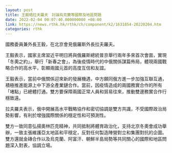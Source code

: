 ```yaml
---
layout: post
title: 王毅晤拉夫羅夫　討論烏克蘭等國際及地區問題
date: 2022-02-04 00:07:40.000000000 +08:00
link: https://news.rthk.hk/rthk/ch/component/k2/1631854-20220204.htm
categories: rthk
---
```


國務委員兼外長王毅，在北京會見俄羅斯外長拉夫羅夫。

王毅表示，國家主席習近平明日將與俄羅斯總統普京舉行兩年多來首次會面，實現「冬奧之約」，舉行「新春之會」，為後疫情時代的中俄關係謀篇佈局，體現兩國戰略合作的高水平，彰顯兩國元首的高度互信和友誼。

王毅表示，當前中俄關係迎來新的發展機遇，中方願同俄方進一步加強互聯互通，積極推進能源上中下游全產業鏈合作。當前，因疫情造成的兩國務實合作的所有「堵點」已總體打通。雙方要保障兩國正常人員和貿易往來，推動雙邊務實合作行穩致遠。

拉夫羅夫表示，俄中開展高水平戰略協作和密切協調是雙方共識，不受國際政治局勢影響，有利於增強國際關係的穩定性和可預測性。

雙方一致同意弘揚奧林匹克精神，共同抵制將體育政治化，支持北京冬奧會成功舉辦，一致主張維護亞太地區和平穩定，反對任何製造陣營對立和集團對抗的企圖。雙方還就金磚合作以及烏克蘭、阿富汗、朝鮮半島局勢等共同關心的國際和地區問題深入對表，協調立場。
